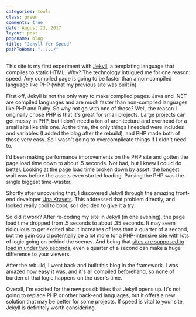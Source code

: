 ```yaml
---
categories: tools
class: green
comments: true
date: August 23, 2017
layout: post
pagename: blog
title: "Jekyll for Speed"
pathToHome: "../../"
---
```


This site is my first experiment with [Jekyll](https://jekyllrb.com), a templating language that compiles to static HTML. Why? The technology intrigued me for one reason: speed. Any compiled page is going to be faster than a non-compiled language like PHP (what my previous site was built in).

<!--more-->

First off, Jekyll is not the only way to make compiled pages. Java and .NET are compiled languages and are much faster than non-compiled languages like PHP and Ruby. So why not go with one of those? Well, the reason I originally chose PHP is that it's great for small projects. Large projects can get messy in PHP, but I don't need a ton of architecture and overhead for a small site like this one. At the time, the only things I needed were includes and variables (I added the blog after the rebuild), and PHP made both of those very easy. So I wasn't going to overcomplicate things if I didn't need to.

I'd been making performance improvements on the PHP site and gotten the page load time down to about .5 seconds. Not bad, but I knew I could do better. Looking at the page load time broken down by asset, the longest wait was before the assets even started loading. Parsing the PHP was the single biggest time-waster.

Shortly after uncovering that, I discovered Jekyll through the amazing front-end developer [Una Kravets](http://unakravets.com/). This addressed that problem directly, and looked really cool to boot, so I decided to give it a try.

So did it work? After re-coding my site in Jekyll (in one evening), the page load time dropped from .5 seconds to about .35 seconds. It may seem ridiculous to get excited about increases of less than a quarter of a second, but the gain could potentially be a lot more for a PHP-intensive site with lots of logic going on behind the scenes. And being that [sites are supposed to load in under two seconds](https://www.forbes.com/sites/oreillymedia/2014/01/16/web-performance-is-user-experience/#5aaf93be5a52), even a quarter of a second can make a huge difference to your viewers.

After the rebuild, I went back and built this blog in the framework. I was amazed how easy it was, and it's all compiled beforehand, so none of burden of that logic happens on the user's time.

Overall, I'm excited for the new possibilities that Jekyll opens up. It's not going to replace PHP or other back-end languages, but it offers a new solution that may be better for some projects. If speed is vital to your site, Jekyll is definitely worth considering.